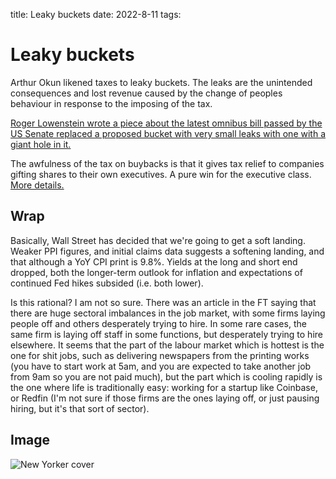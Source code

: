 title: Leaky buckets
date: 2022-8-11
tags: 

# Leaky buckets
Arthur Okun likened taxes to leaky buckets.
The leaks are the unintended consequences and lost revenue caused by the change of peoples behaviour in response to the imposing of the tax.

[Roger Lowenstein wrote a piece about the latest omnibus bill passed by the US Senate replaced a proposed bucket with very small leaks with one with a giant hole in it.](https://rogerlowenstein.substack.com/p/policy-and-tradeoffs) 

The awfulness of the tax on buybacks is that it gives tax relief to companies gifting shares to their own executives. A pure win for the executive class. [More details.](https://twitter.com/wabuffo/status/1557417297664512000?s=20&t=r-sqTkfN2B3PHp1l0WyEcw)


## Wrap
Basically, Wall Street has decided that we're going to get a soft landing.
Weaker PPI figures, and initial claims data suggests a softening landing, and that although a YoY CPI print is 9.8%.
Yields at the long and short end dropped, both the longer-term outlook for inflation and expectations of continued Fed hikes subsided (i.e. both lower).

Is this rational? I am not so sure. There was an article in the FT saying that there are huge sectoral imbalances in the job market, with some firms laying people 
off and others desperately trying to hire. In some rare cases, the same firm is laying off staff in some functions, but desperately trying to hire elsewhere.
It seems that the part of the labour market which is hottest is the one for shit jobs, such as delivering newspapers from the printing works 
(you have to start work at 5am, and you are expected to take another job from 9am so you are not paid much), but the part which is cooling rapidly is the one 
where life is traditionally easy: working for a startup like Coinbase, or Redfin (I'm not sure if those firms are the ones laying off, or just pausing hiring, but it's that 
sort of sector).

## Image
![New Yorker cover](FZ8rfX5XEAEGySz.jpeg)
